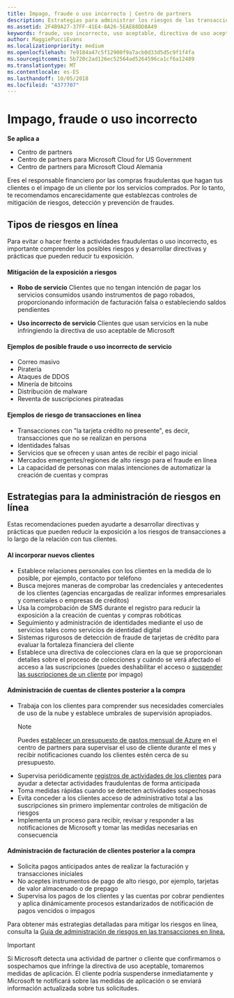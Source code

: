 ```yaml
---
title: Impago, fraude o uso incorrecto | Centro de partners
description: Estrategias para administrar los riesgos de las transacciones en línea, incluyendo el impago del cliente de artículos y servicios y las actividades fraudulentas o uso incorrecto.
ms.assetid: 2F4B9A27-37FF-41E4-8A26-5EAE88DD8A49
keywords: fraude, uso incorrecto, uso aceptable, directiva de uso aceptable, impago, el cliente no pagará la factura, riesgo en línea, robo de servicio, uso incorrecto de servicio, suspender una suscripción,
author: MaggiePucciEvans
ms.localizationpriority: medium
ms.openlocfilehash: 7e9184a47c5f12900f9a7acb0d33d5d5c9f1f4fa
ms.sourcegitcommit: 5b720c2ad126ec52564ad5264596ca1cf6a12489
ms.translationtype: MT
ms.contentlocale: es-ES
ms.lasthandoff: 10/05/2018
ms.locfileid: "4377707"
---
```

# <a name="non-payment-fraud-or-misuse"></a>Impago, fraude o uso incorrecto

**Se aplica a**

-  Centro de partners
-  Centro de partners para Microsoft Cloud for US Government
-  Centro de partners para Microsoft Cloud Alemania

Eres el responsable financiero por las compras fraudulentas que hagan tus clientes o el impago de un cliente por los servicios comprados. Por lo tanto, te recomendamos encarecidamente que establezcas controles de mitigación de riesgos, detección y prevención de fraudes.

## <a name="types-of-online-risk"></a>Tipos de riesgos en línea

Para evitar o hacer frente a actividades fraudulentas o uso incorrecto, es importante comprender los posibles riesgos y desarrollar directivas y prácticas que pueden reducir tu exposición.

#### <a name="risk-exposure-to-be-mitigated"></a>Mitigación de la exposición a riesgos

- **Robo de servicio** Clientes que no tengan intención de pagar los servicios consumidos usando instrumentos de pago robados, proporcionando información de facturación falsa o estableciendo saldos pendientes

- **Uso incorrecto de servicio** Clientes que usan servicios en la nube infringiendo la directiva de uso aceptable de Microsoft

#### <a name="examples-of-possible-fraud-or-service-abuse"></a>Ejemplos de posible fraude o uso incorrecto de servicio
- Correo masivo
- Piratería
- Ataques de DDOS
- Minería de bitcoins
- Distribución de malware
- Reventa de suscripciones pirateadas 

#### <a name="examples-of-online-transaction-risk"></a>Ejemplos de riesgo de transacciones en línea
- Transacciones con "la tarjeta crédito no presente", es decir, transacciones que no se realizan en persona
- Identidades falsas
- Servicios que se ofrecen y usan antes de recibir el pago inicial
- Mercados emergentes/regiones de alto riesgo para el fraude en línea
- La capacidad de personas con malas intenciones de automatizar la creación de cuentas y compras

## <a name="strategies-for-managing-online-risk"></a>Estrategias para la administración de riesgos en línea

Estas recomendaciones pueden ayudarte a desarrollar directivas y prácticas que pueden reducir la exposición a los riesgos de transacciones a lo largo de la relación con tus clientes.  

#### <a name="when-onboarding-new-customers"></a>Al incorporar nuevos clientes
- Establece relaciones personales con los clientes en la medida de lo posible, por ejemplo, contacto por teléfono
- Busca mejores maneras de comprobar las credenciales y antecedentes de los clientes (agencias encargadas de realizar informes empresariales y comerciales o empresas de créditos) 
- Usa la comprobación de SMS durante el registro para reducir la exposición a la creación de cuentas y compras robóticas
- Seguimiento y administración de identidades mediante el uso de servicios tales como servicios de identidad digital
- Sistemas rigurosos de detección de fraude de tarjetas de crédito para evaluar la fortaleza financiera del cliente
- Establece una directiva de colecciones clara en la que se proporcionan detalles sobre el proceso de colecciones y cuándo se verá afectado el acceso a las suscripciones (puedes deshabilitar el acceso o [suspender las suscripciones de un cliente](suspend-a-subscription.md) por impago)

#### <a name="post-purchase-customer-account-management"></a>Administración de cuentas de clientes posterior a la compra
- Trabaja con los clientes para comprender sus necesidades comerciales de uso de la nube y establece umbrales de supervisión apropiados.
    > [!NOTE]  
    >  Puedes [establecer un presupuesto de gastos mensual de Azure](set-an-azure-spending-budget-for-your-customers.md) en el centro de partners para supervisar el uso de cliente durante el mes y recibir notificaciones cuando los clientes estén cerca de su presupuesto.
- Supervisa periódicamente [registros de actividades de los clientes](activity-logs.md) para ayudar a detectar actividades fraudulentas de forma anticipada
- Toma medidas rápidas cuando se detecten actividades sospechosas
- Evita conceder a los clientes acceso de administrativo total a las suscripciones sin primero implementar controles de mitigación de riesgos
- Implementa un proceso para recibir, revisar y responder a las notificaciones de Microsoft y tomar las medidas necesarias en consecuencia

#### <a name="post-purchase-customer-billing-management"></a>Administración de facturación de clientes posterior a la compra
- Solicita pagos anticipados antes de realizar la facturación y transacciones iniciales 
- No aceptes instrumentos de pago de alto riesgo, por ejemplo, tarjetas de valor almacenado o de prepago
- Supervisa los pagos de los clientes y las cuentas por cobrar pendientes y aplica dinámicamente procesos estandarizados de notificación de pagos vencidos o impagos

Para obtener más estrategias detalladas para mitigar los riesgos en línea, consulta la [Guía de administración de riesgos en las transacciones en línea.](https://assets.windowsphone.com/7d885238-e13b-4f10-a682-3d5adacd2859/CSP-PartnerRiskGuide-APSFinal_InvariantCulture_Default.zip)

> [!IMPORTANT]  
> Si Microsoft detecta una actividad de partner o cliente que confirmamos o sospechamos que infringe la directiva de uso aceptable, tomaremos medidas de aplicación. El cliente podría suspenderse inmediatamente y Microsoft te notificará sobre las medidas de aplicación o se enviará información actualizada sobre tus solicitudes.

 

 



